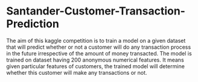 # Santander-Customer-Transaction-Prediction
The aim of this kaggle competition is to train a model on a given dataset that will predict whether or not a customer will do any transaction process in the future irrespective of the amount of money transacted. The model is trained on dataset having 200 anonymous numerical features.
It means given particular features of customers, the trained model will determine whether this customer will make any transactions or not.
